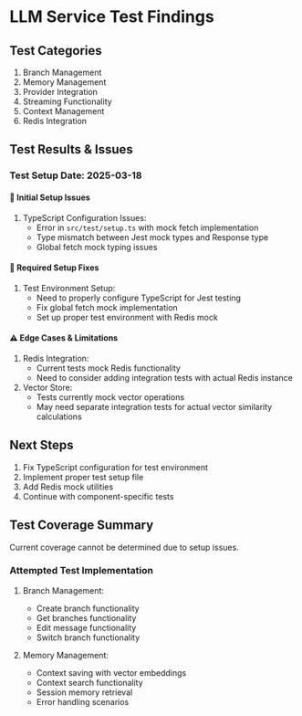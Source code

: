 # LLM Service Test Findings

## Test Categories
1. Branch Management
2. Memory Management
3. Provider Integration
4. Streaming Functionality
5. Context Management
6. Redis Integration

## Test Results & Issues

### Test Setup Date: 2025-03-18

#### 🔴 Initial Setup Issues
1. TypeScript Configuration Issues:
   - Error in `src/test/setup.ts` with mock fetch implementation
   - Type mismatch between Jest mock types and Response type
   - Global fetch mock typing issues

#### 🔨 Required Setup Fixes
1. Test Environment Setup:
   - Need to properly configure TypeScript for Jest testing
   - Fix global fetch mock implementation
   - Set up proper test environment with Redis mock

#### ⚠️ Edge Cases & Limitations
1. Redis Integration:
   - Current tests mock Redis functionality
   - Need to consider adding integration tests with actual Redis instance
2. Vector Store:
   - Tests currently mock vector operations
   - May need separate integration tests for actual vector similarity calculations

## Next Steps
1. Fix TypeScript configuration for test environment
2. Implement proper test setup file
3. Add Redis mock utilities
4. Continue with component-specific tests

## Test Coverage Summary
Current coverage cannot be determined due to setup issues.

### Attempted Test Implementation
1. Branch Management:
   - Create branch functionality
   - Get branches functionality
   - Edit message functionality
   - Switch branch functionality

2. Memory Management:
   - Context saving with vector embeddings
   - Context search functionality
   - Session memory retrieval
   - Error handling scenarios
